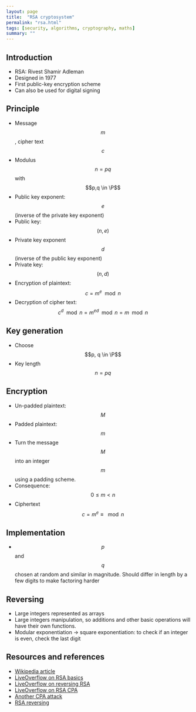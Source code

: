 ```yaml
---
layout: page
title:  "RSA cryptosystem"
permalink: "rsa.html"
tags: [security, algorithms, cryptography, maths]
summary: ""
---
```

$$
\newcommand{\P}{\mathbb{P}}
$$

## Introduction
* RSA: Rivest Shamir Adleman
* Designed in 1977
* First public-key encryption scheme
* Can also be used for digital signing

## Principle
* Message $$m$$, cipher text $$c$$
* Modulus $$n = pq$$ with $$p,q \in \P$$
* Public key exponent: $$e$$ (inverse of the private key exponent)
* Public key: $$(n, e)$$
* Private key exponent $$d$$ (inverse of the public key exponent)
* Private key: $$(n, d)$$
* Encryption of plaintext: $$c = m^e \mod n$$
* Decryption of cipher text: $$c^d \mod n = m^{ed} \mod n = m \mod n$$


## Key generation
* Choose $$p, q \in \P$$
* Key length $$n = pq$$

## Encryption
* Un-padded plaintext: $$M$$
* Padded plaintext: $$m$$
* Turn the message $$M$$ into an integer $$m$$ using a padding scheme.
* Consequence: $$0 \leqslant m < n$$
* Ciphertext $$c = m^e \equiv \mod n$$

## Implementation
* $$p$$ and $$q$$ chosen at random and similar in magnitude. Should differ in length by a few digits to make factoring harder


## Reversing
* Large integers represented as arrays
* Large integers manipulation, so additions and other basic operations will have their own functions.
* Modular exponentiation -> square exponentiation: to check if an integer is even, check the last digit


## Resources and references
* [Wikipedia article](https://en.wikipedia.org/wiki/RSA_(cryptosystem))
* [LiveOverflow on RSA basics](https://www.youtube.com/watch?v=sYCzu04ftaY)
* [LiveOverflow on reversing RSA](https://www.youtube.com/watch?v=dcR1dkZJ7iU)
* [LiveOverflow on RSA CPA](https://www.youtube.com/watch?v=bFfyROX7V0s)
* [Another CPA attack](https://wiki.newae.com/Tutorial_B11_Breaking_RSA)
* [RSA reversing](https://resources.infosecinstitute.com/breaking-software-protection-rsa/)
